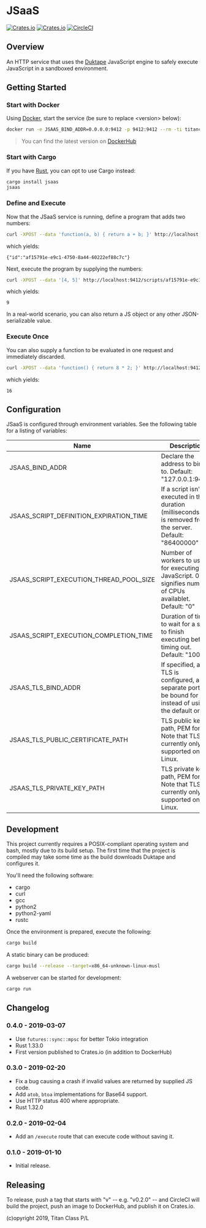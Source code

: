 # JSaaS

[![Crates.io](https://img.shields.io/crates/v/jsaas.svg)](https://crates.io/crates/jsaas)
[![Crates.io](https://img.shields.io/crates/d/jsaas.svg)](https://crates.io/crates/jsaas)
[![CircleCI](https://circleci.com/gh/titanclass/jsaas.svg?style=shield)](https://circleci.com/gh/titanclass/jsaas)

## Overview

An HTTP service that uses the [Duktape](https://duktape.org/) JavaScript engine to safely execute JavaScript in a sandboxed environment.

## Getting Started

### Start with Docker

Using [Docker](https://www.docker.com/), start the service (be sure to replace &lt;version&gt; below):

```bash
docker run -e JSAAS_BIND_ADDR=0.0.0.0:9412 -p 9412:9412 --rm -ti titanclass/jsaas:<version>
```

> You can find the latest version on [DockerHub](https://cloud.docker.com/u/titanclass/repository/docker/titanclass/jsaas/tags)

### Start with Cargo

If you have [Rust](https://www.rust-lang.org/), you can opt to use Cargo instead:

```bash
cargo install jsaas
jsaas
```

### Define and Execute

Now that the JSaaS service is running, define a program that adds two numbers:

```bash
curl -XPOST --data 'function(a, b) { return a + b; }' http://localhost:9412/scripts
```

which yields:

```
{"id":"af15791e-e9c1-4750-8a44-60222ef88c7c"}
```

Next, execute the program by supplying the numbers:

```bash
curl -XPOST --data '[4, 5]' http://localhost:9412/scripts/af15791e-e9c1-4750-8a44-60222ef88c7c
```

which yields:

```
9
```

In a real-world scenario, you can also return a JS object or any other JSON-serializable value.

### Execute Once

You can also supply a function to be evaluated in one request and immediately discarded.

```bash
curl -XPOST --data 'function() { return 8 * 2; }' http://localhost:9412/execute
```

which yields:

```
16
```

## Configuration

JSaaS is configured through environment variables. See the following table for a listing of variables:

| Name                                    | Description                                                                                                    |
| --------------------------------------- | -------------------------------------------------------------------------------------------------------------- |
| JSAAS_BIND_ADDR                         | Declare the address to bind to. Default: "127.0.0.1:9412"                                                      |
| JSAAS_SCRIPT_DEFINITION_EXPIRATION_TIME | If a script isn't executed in this duration (milliseconds), it is removed from the server. Default: "86400000" |
| JSAAS_SCRIPT_EXECUTION_THREAD_POOL_SIZE | Number of workers to use for executing JavaScript. 0 signifies number of CPUs availablet. Default: "0"         |
| JSAAS_SCRIPT_EXECUTION_COMPLETION_TIME  | Duration of time to wait for a script to finish executing before timing out. Default: "10000"                  |
| JSAAS_TLS_BIND_ADDR                     | If specified, and TLS is configured, a separate port will be bound for TLS instead of using the default one.   |
| JSAAS_TLS_PUBLIC_CERTIFICATE_PATH       | TLS public key path, PEM format. Note that TLS is currently only supported on Linux.                           |
| JSAAS_TLS_PRIVATE_KEY_PATH              | TLS private key path, PEM format. Note that TLS is currently only supported on Linux.                          |

## Development

This project currently requires a POSIX-compliant operating system and bash, mostly due to its build setup. The first time that the project is compiled may take some time as the build downloads Duktape and configures it.

You'll need the following software:

* cargo
* curl
* gcc
* python2
* python2-yaml
* rustc

Once the environment is prepared, execute the following:

```bash
cargo build
```

A static binary can be produced:

```bash
cargo build --release --target=x86_64-unknown-linux-musl
```

A webserver can be started for development:

```bash
cargo run
```

## Changelog

### 0.4.0 - 2019-03-07

* Use `futures::sync::mpsc` for better Tokio integration
* Rust 1.33.0
* First version published to Crates.io (in addition to DockerHub)

### 0.3.0 - 2019-02-20

* Fix a bug causing a crash if invalid values are returned by supplied JS code.
* Add `atob`, `btoa` implementations for Base64 support.
* Use HTTP status 400 where appropriate.
* Rust 1.32.0


### 0.2.0 - 2019-02-04

* Add an `/execute` route that can execute code without saving it.

### 0.1.0 - 2019-01-10

* Initial release.


## Releasing

To release, push a tag that starts with "v" -- e.g. "v0.2.0" -- and CircleCI will build the project, push an image to DockerHub, and publish it on Crates.io.

(c)opyright 2019, Titan Class P/L
